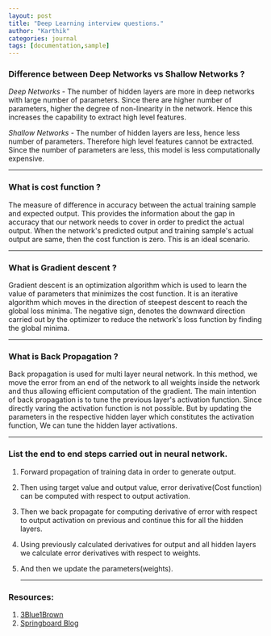 ```yaml
---
layout: post
title: "Deep Learning interview questions."
author: "Karthik"
categories: journal
tags: [documentation,sample]
---
```


 

### Difference between Deep Networks vs Shallow Networks ?

*Deep Networks* - The number of hidden layers are more in deep networks with large number of parameters. Since there are higher number of parameters, higher the degree of non-linearity in the network. Hence this increases the capability to extract high level features. 

*Shallow Networks* - The number of hidden layers are less, hence less number of parameters. Therefore high level features cannot be extracted. Since the number of parameters are less, this model is less computationally expensive.

---

### What is cost function ? 

The measure of difference in accuracy between the actual training sample and expected output. This provides the information about the gap in accuracy that our network needs to cover in order to predict the actual output. When the network's predicted output and training sample's actual output are same, then the cost function is zero. This is an ideal scenario.

---

### What is Gradient descent ?

Gradient descent is an optimization algorithm which is used to learn the value of parameters that minimizes the cost function. It is an iterative algorithm which moves in the direction of steepest descent to reach the global loss minima. The negative sign, denotes the downward direction carried out by the optimizer to reduce the network's loss function by finding the global minima.

---

### What is Back Propagation ?

Back propagation is used for multi layer neural network. In this method, we move the error from an end of the network to all weights inside the network and thus allowing efficient computation of the gradient. The main intention of back propagation is to tune the previous layer's activation function. Since directly varing the activation function is not possible. But by updating the parameters in the respective hidden layer which constitutes the activation function, We can tune the hidden layer activations. 

---

### List the end to end steps carried out in neural network. 

1. Forward propagation of training data in order to generate output.

2. Then using target value and output value, error derivative(Cost function) can be computed with respect to output activation. 

3. Then we back propagate for computing derivative of error with respect to output activation on previous and continue this for all the hidden layers.

4. Using previously calculated derivatives for output and all hidden layers we calculate error derivatives with respect to weights.

5. And then we update the parameters(weights).

     

   ---

### Resources: 

   1. [3Blue1Brown](https://www.youtube.com/playlist?list=PLZHQObOWTQDNU6R1_67000Dx_ZCJB-3pi)
   2. [Springboard Blog](https://www.springboard.com/blog/machine-learning-interview-questions/)

